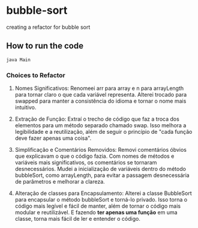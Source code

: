 # bubble-sort

creating a refactor for bubble sort


## How to run the code

```bash
java Main
```

### Choices to Refactor

1. Nomes Significativos:
    Renomeei arr para array e n para arrayLength para tornar claro o que cada variável representa.
    Alterei trocado para swapped para manter a consistência do idioma e tornar o nome mais intuitivo.

2. Extração de Função:
    Extraí o trecho de código que faz a troca dos elementos para um método separado chamado swap. Isso melhora a legibilidade e a reutilização, além de seguir o princípio de "cada função deve fazer apenas uma coisa".
    
3. Simplificação e Comentários Removidos:
    Removi comentários óbvios que explicavam o que o código fazia. Com nomes de métodos e variáveis mais significativos, os comentários se tornaram desnecessários.
    Mudei a inicialização de variáveis dentro do método bubbleSort, como arrayLength, para evitar a passagem desnecessária de parâmetros e melhorar a clareza.

4. Alteração de classes para Encapsulamento:
    Alterei a classe BubbleSort para encapsular o método bubbleSort e torná-lo privado. Isso torna o código mais legível e fácil de manter, além de tornar o código mais modular e reutilizável. E fazendo **ter apenas uma função** em uma classe, torna mais fácil de ler e entender o código.